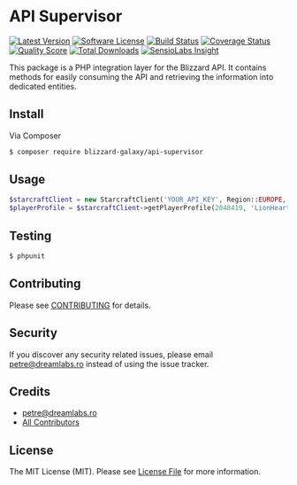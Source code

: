 # API Supervisor

[![Latest Version](https://img.shields.io/github/release/blizzard-galaxy/api-supervisor.svg?style=flat-square)](https://github.com/blizzard-galaxy/api-supervisor/releases)
[![Software License](https://img.shields.io/badge/license-MIT-brightgreen.svg?style=flat-square)](LICENSE.md)
[![Build Status](https://img.shields.io/travis/blizzard-galaxy/api-supervisor/master.svg?style=flat-square)](https://travis-ci.org/blizzard-galaxy/api-supervisor)
[![Coverage Status](https://img.shields.io/scrutinizer/coverage/g/blizzard-galaxy/api-supervisor.svg?style=flat-square)](https://scrutinizer-ci.com/g/blizzard-galaxy/api-supervisor/code-structure)
[![Quality Score](https://img.shields.io/scrutinizer/g/blizzard-galaxy/api-supervisor.svg?style=flat-square)](https://scrutinizer-ci.com/g/blizzard-galaxy/api-supervisor)
[![Total Downloads](https://img.shields.io/packagist/dt/blizzard-galaxy/api-supervisor.svg?style=flat-square)](https://packagist.org/packages/blizzard-galaxy/api-supervisor)
[![SensioLabs Insight](https://img.shields.io/sensiolabs/i/e5fb08b4-b0f6-4c28-b86a-dee5c198f4d1.svg?style=flat-square)](https://insight.sensiolabs.com/projects/e5fb08b4-b0f6-4c28-b86a-dee5c198f4d1)

This package is a PHP integration layer for the Blizzard API. It contains methods for easily consuming the API and retrieving the information into dedicated entities.

## Install

Via Composer

``` bash
$ composer require blizzard-galaxy/api-supervisor
```

## Usage

``` php
$starcraftClient = new StarcraftClient('YOUR_API_KEY', Region::EUROPE, Locale::EN_GB);
$playerProfile = $starcraftClient->getPlayerProfile(2048419, 'LionHeart');
```

## Testing

``` bash
$ phpunit
```

## Contributing

Please see [CONTRIBUTING](CONTRIBUTING.md) for details.

## Security

If you discover any security related issues, please email petre@dreamlabs.ro instead of using the issue tracker.

## Credits

- [petre@dreamlabs.ro](https://github.com/petrepatrasc)
- [All Contributors](../../contributors)

## License

The MIT License (MIT). Please see [License File](LICENSE.md) for more information.
